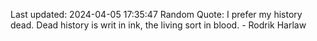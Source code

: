 Last updated: 2024-04-05 17:35:47
Random Quote: I prefer my history dead.  Dead history is writ in ink, the living sort in blood.  -  Rodrik Harlaw